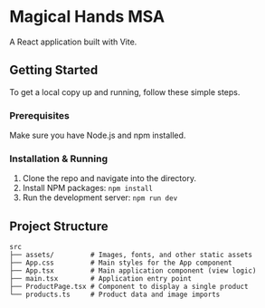 # Magical Hands MSA

A React application built with Vite.

## Getting Started

To get a local copy up and running, follow these simple steps.

### Prerequisites

Make sure you have Node.js and npm installed.

### Installation & Running

1.  Clone the repo and navigate into the directory.
2.  Install NPM packages: `npm install`
3.  Run the development server: `npm run dev`

## Project Structure

```
src
├── assets/         # Images, fonts, and other static assets
├── App.css         # Main styles for the App component
├── App.tsx         # Main application component (view logic)
├── main.tsx        # Application entry point
├── ProductPage.tsx # Component to display a single product
└── products.ts     # Product data and image imports
```